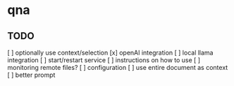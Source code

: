 # qna

## TODO

[ ] optionally use context/selection
[x] openAI integration
[ ] local llama integration
[ ] start/restart service
[ ] instructions on how to use
[ ] monitoring remote files?
[ ] configuration
[ ] use entire document as context
[ ] better prompt